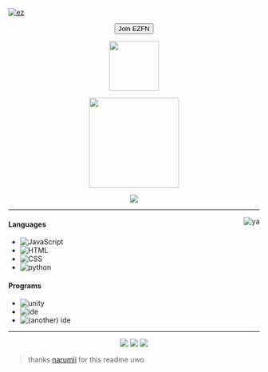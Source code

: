 [![ez](https://img.shields.io/badge/EZ%20-Official%20EZ%20Staff-blue)]()
<p align="center">
    <a href="https://ezfn.dev/discord"><button>Join EZFN</button></a>
</p>

<p align="center">
    <img height="100em" src="https://count.getloli.com/get/@:spinfal?theme=rule34"/>
</p>

<p align="center">
    <img height="180em" src="https://github-readme-stats.vercel.app/api?username=spinfal&show_icons=true&theme=monokai&include_all_commits=true&count_private=true"/>
</p>

<p align="center">
    <a href="https://discord.gg/qpskJCZRvp"><img src="https://discord.c99.nl/widget/theme-4/308440976723148800.png"/></a>
</p>

---

<img alt="ya" src="https://external-content.duckduckgo.com/iu/?u=https%3A%2F%2Fgifimage.net%2Fwp-content%2Fuploads%2F2017%2F08%2Frikka-takanashi-gif-25.gif&f=1&nofb=1" align="right"/>

#### Languages
- ![JavaScript](https://img.shields.io/badge/-JavaScript-FF008F)
- ![HTML](https://img.shields.io/badge/-HTML-FF008F)
- ![CSS](https://img.shields.io/badge/-CSS-FF008F)
- ![python](https://img.shields.io/badge/-Python-FF008F)

#### Programs
- ![unity](https://img.shields.io/badge/-Unity-FF008F)
- ![ide](https://img.shields.io/badge/-VS_Code-FF008F)
- ![(another) ide](https://img.shields.io/badge/-Repl.it-FF008F)

---

<p align="center">
    <a href="https://discord.gg/qpskJCZRvp"><img src="https://img.shields.io/badge/-spin~_5150-FF008F?style=flat&logo=discord"/></a>
    <a href="https://steamcommunity.com/id/_spxn"><img src="https://img.shields.io/badge/-_spxn-FF008F?style=flat&logo=steam"/></a>
    <a href="https://waa.ai/spinpy"><img src="https://img.shields.io/badge/-My_Website-FF008F?style=flat"/></a>
</p>

> thanks [narumii](https://github.com/narumii) for this readme uwo
